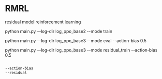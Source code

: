 # RMRL
residual model reinforcement learning



python main.py --log-dir log_ppo_base2 --mode train 

python main.py --log-dir log_ppo_base3 --mode eval --action-bias 0.5

python main.py --log-dir log_ppo_base3 --mode residual_train --action-bias 0.5 

```

--action-bias
--residual

```